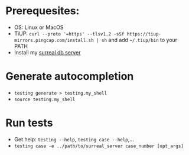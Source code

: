 # Prerequesites:

- OS: Linux or MacOS
- TiUP: `curl --proto '=https' --tlsv1.2 -sSf https://tiup-mirrors.pingcap.com/install.sh | sh` and add `~/.tiup/bin` to your PATH
- Install my [surreal db server](https://github.com/MarlinZapp/wishes-surreal-server)

# Generate autocompletion

- `testing generate > testing.my_shell`
- `source testing.my_shell`

# Run tests

- Get help: `testing --help`, `testing case --help`,...
- `testing case -e ../path/to/surreal_server case_number [opt_args]`
